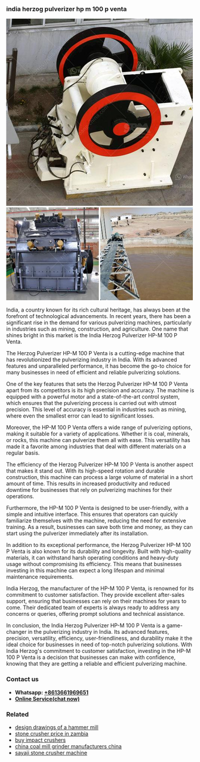 <h3>india herzog pulverizer hp m 100 p venta</h3><img src='1708497936.jpg' alt=''><p>India, a country known for its rich cultural heritage, has always been at the forefront of technological advancements. In recent years, there has been a significant rise in the demand for various pulverizing machines, particularly in industries such as mining, construction, and agriculture. One name that shines bright in this market is the India Herzog Pulverizer HP-M 100 P Venta.</p><p>The Herzog Pulverizer HP-M 100 P Venta is a cutting-edge machine that has revolutionized the pulverizing industry in India. With its advanced features and unparalleled performance, it has become the go-to choice for many businesses in need of efficient and reliable pulverizing solutions.</p><p>One of the key features that sets the Herzog Pulverizer HP-M 100 P Venta apart from its competitors is its high precision and accuracy. The machine is equipped with a powerful motor and a state-of-the-art control system, which ensures that the pulverizing process is carried out with utmost precision. This level of accuracy is essential in industries such as mining, where even the smallest error can lead to significant losses.</p><p>Moreover, the HP-M 100 P Venta offers a wide range of pulverizing options, making it suitable for a variety of applications. Whether it is coal, minerals, or rocks, this machine can pulverize them all with ease. This versatility has made it a favorite among industries that deal with different materials on a regular basis.</p><p>The efficiency of the Herzog Pulverizer HP-M 100 P Venta is another aspect that makes it stand out. With its high-speed rotation and durable construction, this machine can process a large volume of material in a short amount of time. This results in increased productivity and reduced downtime for businesses that rely on pulverizing machines for their operations.</p><p>Furthermore, the HP-M 100 P Venta is designed to be user-friendly, with a simple and intuitive interface. This ensures that operators can quickly familiarize themselves with the machine, reducing the need for extensive training. As a result, businesses can save both time and money, as they can start using the pulverizer immediately after its installation.</p><p>In addition to its exceptional performance, the Herzog Pulverizer HP-M 100 P Venta is also known for its durability and longevity. Built with high-quality materials, it can withstand harsh operating conditions and heavy-duty usage without compromising its efficiency. This means that businesses investing in this machine can expect a long lifespan and minimal maintenance requirements.</p><p>India Herzog, the manufacturer of the HP-M 100 P Venta, is renowned for its commitment to customer satisfaction. They provide excellent after-sales support, ensuring that businesses can rely on their machines for years to come. Their dedicated team of experts is always ready to address any concerns or queries, offering prompt solutions and technical assistance.</p><p>In conclusion, the India Herzog Pulverizer HP-M 100 P Venta is a game-changer in the pulverizing industry in India. Its advanced features, precision, versatility, efficiency, user-friendliness, and durability make it the ideal choice for businesses in need of top-notch pulverizing solutions. With India Herzog's commitment to customer satisfaction, investing in the HP-M 100 P Venta is a decision that businesses can make with confidence, knowing that they are getting a reliable and efficient pulverizing machine.</p><h3>Contact us</h3><ul><li><strong>Whatsapp:&nbsp;<a href="https://wa.me/8613661969651">+8613661969651</a></strong></li><li><a href="https://swt.shibang-china.com/?git&amp;zhl&amp;india herzog pulverizer hp m 100 p venta"><strong>Online Service(chat now)</strong></a></li></ul><h3>Related</h3><ul><li><a href='design drawings of a hammer mill.md'>design drawings of a hammer mill</a></li><li><a href='stone crusher price in zambia.md'>stone crusher price in zambia</a></li><li><a href='buy impact crushers.md'>buy impact crushers</a></li><li><a href='china coal mill grinder manufacturers china.md'>china coal mill grinder manufacturers china</a></li><li><a href='sayaji stone crusher machine.md'>sayaji stone crusher machine</a></li></ul>